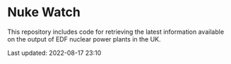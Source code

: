 # Nuke Watch

This repository includes code for retrieving the latest information available on the output of EDF nuclear power plants in the UK.

Last updated: 2022-08-17 23:10